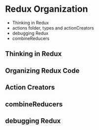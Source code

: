 # Redux Organization

- Thinking in Redux
- actions folder, types and actionCreators
- debugging Redux
- combineReducers

## Thinking in Redux

## Organizing Redux Code

## Action Creators

## combineReducers

## debugging Redux
